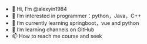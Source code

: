 - 👋 Hi, I’m @alexyin1984
- 👀 I’m interested in programmer：python，Java，C++
- 🌱 I’m currently learning springboot，vue and python
- 💞️ I’m learning channels on GitHub
- 📫 How to reach me course and seek

<!---
alexyin1984/alexyin1984 is a ✨ special ✨ repository because its `README.md` (this file) appears on your GitHub profile.
You can click the Preview link to take a look at your changes.
--->
